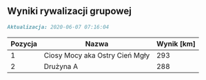 ## Wyniki rywalizacji grupowej

```markdown
Aktualizacja: 2020-06-07 07:16:04
```

Pozycja | Nazwa | Wynik [km] |
------------ | -------------  | -------------
 1 |Ciosy Mocy aka Ostry Cień Mgły | 293 
 2 |Drużyna A | 288